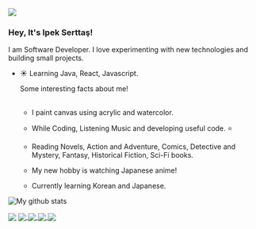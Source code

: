 <img src="https://cdnb.artstation.com/p/assets/images/images/019/093/555/large/marianna-burylko-starrysky.jpg?1561999318">


### Hey, It's Ipek Serttaş! 
I am Software Developer. I love experimenting with new technologies and building small projects.


- ☀️ Learning Java, React, Javascript.

  <summary>Some interesting facts about me!</summary>
  <br>

  - I paint canvas using acrylic and watercolor. 

  - While Coding, Listening Music and developing useful code. ⭐️

  - Reading Novels, Action and Adventure, Comics, Detective and Mystery, Fantasy, Historical Fiction, Sci-Fi books.

  - My new hobby is watching Japanese anime!
  
  - Currently learning Korean and Japanese. 

![My github stats](https://github-readme-stats.vercel.app/api?username=ipekserttas99&show_icons=true&theme=tokyonight&count_private=true&hide=issues,contribs)




<img align="center" src="https://github-readme-stats.vercel.app/api/top-langs/?username=ipekserttas99&count_private=true&layout=compact" />




<a href="https://github.com/ipekserttas99/hrms_backend">
  <img align="center" src="https://github-readme-stats.vercel.app/api/pin/?username=ipekserttas99&repo=hrms_backend" />
</a>
<a href="https://github.com/ipekserttas99/GameProject">
  <img align="center" src="https://github-readme-stats.vercel.app/api/pin/?username=ipekserttas99&repo=GameProject" />
</a>
<a href="https://github.com/ipekserttas99/hrms_frontend">
  <img align="center" src="https://github-readme-stats.vercel.app/api/pin/?username=ipekserttas99&repo=hrms_frontend" />
</a>
<a href="https://github.com/ipekserttas99/eCommerceSite">
  <img align="center" src="https://github-readme-stats.vercel.app/api/pin/?username=ipekserttas99&repo=eCommerceSite" />
</a>


